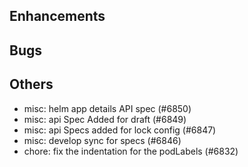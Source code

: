 ## Enhancements
## Bugs
## Others
- misc: helm app details API spec (#6850)
- misc: api Spec Added for draft (#6849)
- misc: api Specs added for lock config (#6847)
- misc: develop sync for specs (#6846)
- chore: fix the indentation for the podLabels (#6832)
